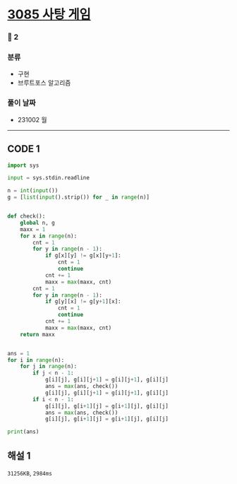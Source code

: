 # [3085 사탕 게임](https://www.acmicpc.net/problem/3085)

### 🥈 2

### 분류

- 구현
- 브루트포스 알고리즘

### 풀이 날짜

- 231002 월

---

## CODE 1

```python
import sys

input = sys.stdin.readline

n = int(input())
g = [list(input().strip()) for _ in range(n)]


def check():
    global n, g
    maxx = 1
    for x in range(n):
        cnt = 1
        for y in range(n - 1):
            if g[x][y] != g[x][y+1]:
                cnt = 1
                continue
            cnt += 1
            maxx = max(maxx, cnt)
        cnt = 1
        for y in range(n - 1):
            if g[y][x] != g[y+1][x]:
                cnt = 1
                continue
            cnt += 1
            maxx = max(maxx, cnt)
    return maxx


ans = 1
for i in range(n):
    for j in range(n):
        if j < n - 1:
            g[i][j], g[i][j+1] = g[i][j+1], g[i][j]
            ans = max(ans, check())
            g[i][j], g[i][j+1] = g[i][j+1], g[i][j]
        if i < n - 1:
            g[i][j], g[i+1][j] = g[i+1][j], g[i][j]
            ans = max(ans, check())
            g[i][j], g[i+1][j] = g[i+1][j], g[i][j]

print(ans)
```

## 해설 1

`31256KB`, `2984ms`
